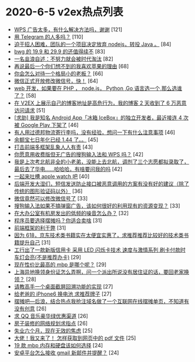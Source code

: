 # 2020-6-5 v2ex热点列表

+ [WPS 广告太多，有什么解决方法吗，谢谢](https://www.v2ex.com/t/678914#reply121) [121]
+ [用 Telegram 的人多吗？](https://www.v2ex.com/t/678834#reply110) [110]
+ [迫于招人困难，团队的一个项目决定放弃 nodejs，转投 Java 。](https://www.v2ex.com/t/678888#reply84) [84]
+ [bwg 的 19.9 和 29.9 的还值得续不](https://www.v2ex.com/t/678813#reply83) [83]
+ [一名韭浪自述：不努力就会被时代淘汰](https://www.v2ex.com/t/678872#reply82) [82]
+ [再说最后一个你们想不到的我喜欢苹果的理由](https://www.v2ex.com/t/678934#reply68) [68]
+ [你会怎么对待一个格局小的老板？](https://www.v2ex.com/t/678843#reply66) [66]
+ [微信正式开放修改微信号，快！](https://www.v2ex.com/t/678932#reply64) [64]
+ [web 开发，如果要在 PHP ， node.js， Python ,Go 语言选一个,那么选谁了？](https://www.v2ex.com/t/678962#reply58) [58]
+ [在 V2EX 上展示自己的博客地址是高危行为，我的博客 2 天收到了 6 万恶意访问请求](https://www.v2ex.com/t/679001#reply51) [51]
+ [[求助] 我是知名 Android App「冰箱 IceBox」的独立开发者，最近接连 4 次被 Google Play 下架了](https://www.v2ex.com/t/678987#reply46) [46]
+ [有人用过德邦物流寄行李吗，没有经验，想问一下有什么注意事项](https://www.v2ex.com/t/678890#reply46) [46]
+ [余额宝七日年化已经 1.44 了。。](https://www.v2ex.com/t/678950#reply45) [45]
+ [打击前端多框架乱象人人有责](https://www.v2ex.com/t/678896#reply43) [43]
+ [你愿意用收费版但无广告的搜狗输入法和 WPS 吗？](https://www.v2ex.com/t/678925#reply42) [42]
+ [我是上次考北航非全的小老弟，没能上去北航，调剂了三个志愿都拟录取了，最后去了华电……哈哈哈，有啥要问我的吗](https://www.v2ex.com/t/678964#reply42) [42]
+ [一起来吐槽 apple watch 吧](https://www.v2ex.com/t/678912#reply40) [40]
+ [后端开发大湿们，短信发送防止接口被恶意调用的方案有没有好的建议（除了传统的图形验证码以外）](https://www.v2ex.com/t/678930#reply36) [36]
+ [微信竟然可以修改微信号了](https://www.v2ex.com/t/678958#reply33) [33]
+ [搜狗输入法如果不搞弹窗广告，该如何很好的利用现有的资源变现？](https://www.v2ex.com/t/678861#reply33) [33]
+ [在大办公室有机房发出的低频的噪音怎么办？](https://www.v2ex.com/t/678956#reply32) [32]
+ [程序员要选择摆摊吗？你适合卖啥](https://www.v2ex.com/t/678915#reply31) [31]
+ [前端框架的利于弊](https://www.v2ex.com/t/678931#reply31) [31]
+ [因为 618，京东技术类书籍实在太便宜实惠了，求推荐推荐比较好的技术类书籍提升自己](https://www.v2ex.com/t/678853#reply31) [31]
+ [工行出了一款新版信用卡 采用 LED 闪烁卡技术 速度与激情系列 刷卡付款时 车灯会亮(不是推荐办卡)](https://www.v2ex.com/t/678807#reply29) [29]
+ [现在性价比最高的 mbp 是哪个呢？](https://www.v2ex.com/t/678887#reply29) [29]
+ [上海异地换领身份证怎么弄啊，问一个派出所说没有居住证的话，要回老家换领？](https://www.v2ex.com/t/678847#reply28) [28]
+ [请教高手一个桌面截屏回溯功能的实现](https://www.v2ex.com/t/678811#reply27) [27]
+ [给老爸的 iPhone6 换电池 求推荐牌子](https://www.v2ex.com/t/678827#reply27) [27]
+ [摆摊吧—后浪，结合热点我抢注域名做了一个互联网在线摆摊单页，不知道有没有创意](https://www.v2ex.com/t/678809#reply26) [26]
+ [求 QQ 音乐豪华绿优惠渠道](https://www.v2ex.com/t/678816#reply26) [26]
+ [房子装修的网络规划求指点](https://www.v2ex.com/t/678839#reply26) [26]
+ [失业六个月，现在无效的焦虑](https://www.v2ex.com/t/678916#reply25) [25]
+ [大佬！我又来了！ 怎样获取到网页中的 pdf 文件](https://www.v2ex.com/t/678982#reply25) [25]
+ [19 款 mbp 内存和硬盘该如何选择](https://www.v2ex.com/t/678852#reply24) [24]
+ [安卓平台怎么接收 gmail 新邮件并提醒？](https://www.v2ex.com/t/678893#reply24) [24]
